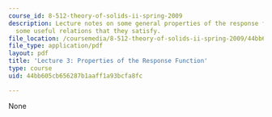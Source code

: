 ```yaml
---
course_id: 8-512-theory-of-solids-ii-spring-2009
description: Lecture notes on some general properties of the response functions, and
  some useful relations that they satisfy.
file_location: /coursemedia/8-512-theory-of-solids-ii-spring-2009/44bb605cb656287b1aaff1a93bcfa8fc_MIT8_512s09_lec03_rev.pdf
file_type: application/pdf
layout: pdf
title: 'Lecture 3: Properties of the Response Function'
type: course
uid: 44bb605cb656287b1aaff1a93bcfa8fc

---
```

None